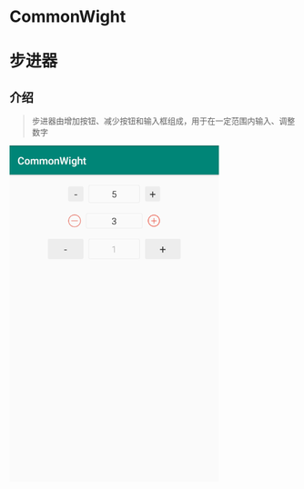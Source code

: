 # CommonWight
# 步进器

## 介绍
> 步进器由增加按钮、减少按钮和输入框组成，用于在一定范围内输入、调整数字

![](https://github.com/zhijinjin/CommonWight/raw/master/imgs/200828154938.png)
